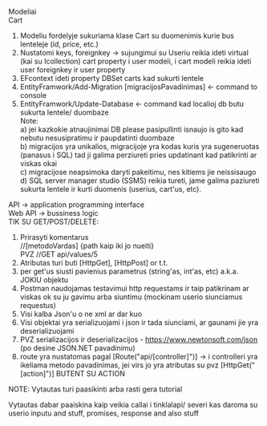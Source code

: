 Modeliai  
Cart   
1. Modeliu fordelyje sukuriama klase Cart su duomenimis kurie bus lenteleje (id, price, etc.)  
2. Nustatomi keys, foreignkey -> sujungimui su Useriu reikia ideti virtual (kai su Icollection) cart property i user modeli, i cart modeli reikia ideti user foreignkey ir user property
3. EFcontext ideti property DBSet<Cart> carts kad sukurti lentele  
4. EntityFramwork/Add-Migration [migracijosPavadinimas] <- command   to console
5. EntityFramwork/Update-Database <- command kad localioj db butu sukurta lentele/ duombaze  
Note:  
a) jei kazkokie atnaujinimai DB please pasipullinti isnaujo is gito kad nebutu nesusipratimu ir paupdatinti duombaze  
b) migracijos yra unikalios,  migracijoje yra kodas kuris yra sugeneruotas (panasus i SQL) tad ji galima perziureti pries updatinant kad patikrinti ar viskas okai  
c) migracijose neapsimoka daryti pakeitimu, nes kitiems jie neissisaugo  
d) SQL server manager studio (SSMS) reikia tureti, jame galima paziureti sukurta lentele ir kurti duomenis (userius, cart'us, etc).

API -> application programming interface  
Web API -> bussiness logic  
TIK SU GET/POST/DELETE:  
1. Prirasyti komentarus  
//[metodoVardas] {path kaip iki jo nueiti}  
PVZ //GET api/values/5  
2. Atributas turi buti [HttpGet], [HttpPost] or t.t.  
3. per get'us siusti pavienius parametrus (string'as, int'as, etc) a.k.a. JOKIU objektu  
4. Postman naudojamas testavimui http requestams ir taip patikrinam ar viskas ok su ju gavimu arba siuntimu (mockinam userio siunciamus requestus)  
5. Visi kalba Json'u o ne xml ar dar kuo  
6. Visi objektai yra serializuojami i json ir tada siunciami, ar gaunami jie yra deserializuojami  
7. PVZ serializacijos ir deserializacijos - https://www.newtonsoft.com/json (po desine JSON.NET pavadinimu)  
8. route yra nustatomas pagal [Route("api/[controller]")] -> i controlleri yra ikeliama metodo pavadinimas, jei virs jo yra atributas su pvz [HttpGet("[action]")] BUTENT SU ACTION
  
NOTE: Vytautas turi paasikinti arba rasti gera tutorial  

Vytautas dabar paaiskina kaip veikia callai i tinklalapi/ severi kas daroma su userio inputu and stuff, promises, response and also stuff
